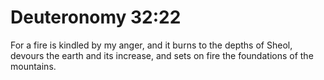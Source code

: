 # Deuteronomy 32:22

For a fire is kindled by my anger, and it burns to the depths of Sheol, devours the earth and its increase, and sets on fire the foundations of the mountains.
